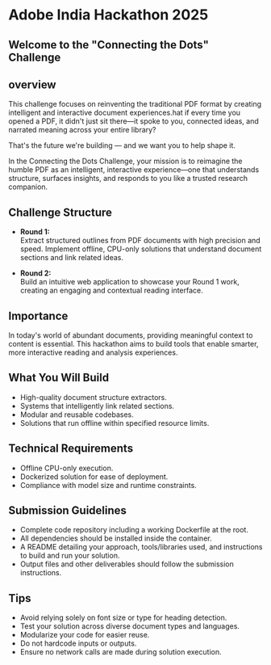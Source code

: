 # Adobe India Hackathon 2025
## Welcome to the "Connecting the Dots" Challenge

## overview
This challenge focuses on reinventing the traditional PDF format by creating intelligent and interactive document experiences.hat if every time you opened a PDF, it didn't just sit there—it spoke to you, connected ideas, and narrated meaning across your entire library?

That's the future we're building — and we want you to help shape it.

In the Connecting the Dots Challenge, your mission is to reimagine the humble PDF as an intelligent, interactive experience—one that understands structure, surfaces insights, and responds to you like a trusted research companion.

## Challenge Structure

- **Round 1:**  
  Extract structured outlines from PDF documents with high precision and speed. Implement offline, CPU-only solutions that understand document sections and link related ideas.

- **Round 2:**  
  Build an intuitive web application to showcase your Round 1 work, creating an engaging and contextual reading interface.

## Importance

In today's world of abundant documents, providing meaningful context to content is essential. This hackathon aims to build tools that enable smarter, more interactive reading and analysis experiences.

## What You Will Build

- High-quality document structure extractors.
- Systems that intelligently link related sections.
- Modular and reusable codebases.
- Solutions that run offline within specified resource limits.

## Technical Requirements

- Offline CPU-only execution.
- Dockerized solution for ease of deployment.
- Compliance with model size and runtime constraints.

## Submission Guidelines

- Complete code repository including a working Dockerfile at the root.
- All dependencies should be installed inside the container.
- A README detailing your approach, tools/libraries used, and instructions to build and run your solution.
- Output files and other deliverables should follow the submission instructions.

## Tips

- Avoid relying solely on font size or type for heading detection.
- Test your solution across diverse document types and languages.
- Modularize your code for easier reuse.
- Do not hardcode inputs or outputs.
- Ensure no network calls are made during solution execution.

